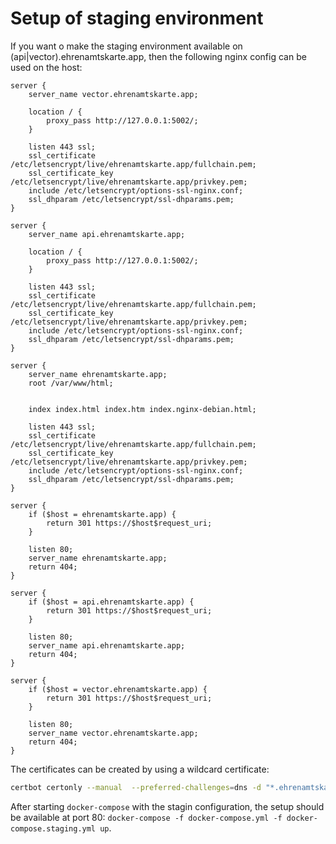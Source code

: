 # Setup of staging environment

If you want o make the staging environment available on (api|vector).ehrenamtskarte.app, then the following nginx config can be used on the host:

```nginx configuration
server {
    server_name vector.ehrenamtskarte.app;

    location / {
        proxy_pass http://127.0.0.1:5002/;
    }

    listen 443 ssl;
    ssl_certificate /etc/letsencrypt/live/ehrenamtskarte.app/fullchain.pem;
    ssl_certificate_key /etc/letsencrypt/live/ehrenamtskarte.app/privkey.pem;
    include /etc/letsencrypt/options-ssl-nginx.conf;
    ssl_dhparam /etc/letsencrypt/ssl-dhparams.pem;
}

server {
    server_name api.ehrenamtskarte.app;

    location / {
        proxy_pass http://127.0.0.1:5002/;
    }

    listen 443 ssl;
    ssl_certificate /etc/letsencrypt/live/ehrenamtskarte.app/fullchain.pem;
    ssl_certificate_key /etc/letsencrypt/live/ehrenamtskarte.app/privkey.pem; 
    include /etc/letsencrypt/options-ssl-nginx.conf;
    ssl_dhparam /etc/letsencrypt/ssl-dhparams.pem;
}

server {
    server_name ehrenamtskarte.app;
	root /var/www/html;


	index index.html index.htm index.nginx-debian.html;
	
	listen 443 ssl;
    ssl_certificate /etc/letsencrypt/live/ehrenamtskarte.app/fullchain.pem;
    ssl_certificate_key /etc/letsencrypt/live/ehrenamtskarte.app/privkey.pem; 
    include /etc/letsencrypt/options-ssl-nginx.conf;
    ssl_dhparam /etc/letsencrypt/ssl-dhparams.pem;
}

server {
    if ($host = ehrenamtskarte.app) {
        return 301 https://$host$request_uri;
    }

    listen 80;
    server_name ehrenamtskarte.app;
    return 404;
}

server {
    if ($host = api.ehrenamtskarte.app) {
        return 301 https://$host$request_uri;
    }

    listen 80;
    server_name api.ehrenamtskarte.app;
    return 404;
}

server {
    if ($host = vector.ehrenamtskarte.app) {
        return 301 https://$host$request_uri;
    }

    listen 80;
    server_name vector.ehrenamtskarte.app;
    return 404;
}
```

The certificates can be created by using a wildcard certificate:
```bash
certbot certonly --manual  --preferred-challenges=dns -d "*.ehrenamtskarte.app" -d "ehrenamtskarte.app"
```

After starting `docker-compose` with the stagin configuration, the setup should be available at port 80: `docker-compose -f docker-compose.yml -f docker-compose.staging.yml up`.
